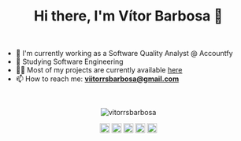 <h1 align="center">
    Hi there, I'm Vítor Barbosa 👋
</h1>
<br>

- 🤖 I'm currently working as a Software Quality Analyst @ Accountfy
- 🌱 Studying Software Engineering
- 👨‍💻 Most of my projects are currently available [here](https://github.com/vitorrsbarbosa?tab=repositories)
- 📫 How to reach me: **viitorrsbarbosa@gmail.com**

</br>

<p align="center"> 
<img src="https://github-readme-stats.vercel.app/api?username=vitorrsbarbosa&show_icons=true" alt="vitorrsbarbosa"/>

<p align="center">
<a href="https://stackoverflow.com/vitor-barbosa" target="blank"><img align="center" src="https://cdn.jsdelivr.net/npm/simple-icons@3.0.1/icons/stackoverflow.svg" alt="vitor-barbosa" height="20" width="20" /></a>
<a href="https://codesandbox.com/vitorrsbarbosa" target="blank"><img align="center" src="https://cdn.jsdelivr.net/npm/simple-icons@3.0.1/icons/codesandbox.svg" alt="vitorrsbarbosa" height="20" width="20" /></a>
<a href="https://linkedin.com/in/vitor-rs-barbosa" target="blank"><img align="center" src="https://cdn.jsdelivr.net/npm/simple-icons@3.0.1/icons/linkedin.svg" alt="vitor-rs-barbosa" height="20" width="20" /></a>
<a href="https://twitter.com/vrs_barbosa" target="blank"><img align="center" src="https://cdn.jsdelivr.net/npm/simple-icons@3.0.1/icons/twitter.svg" alt="vrs_barbosa" height="20" width="20" /></a>
<a href="https://instagram.com/vrs.barbosa" target="blank"><img align="center" src="https://cdn.jsdelivr.net/npm/simple-icons@3.0.1/icons/instagram.svg" alt="vrs.barbosa" height="20" width="20" /></a>
</p>

<!--
**vitorrsbarbosa/vitorrsbarbosa** is a ✨ _special_ ✨ repository because its `README.md` (this file) appears on your GitHub profile.

Here are some ideas to get you started:

- 🔭 I’m currently working on ...
- 🌱 I’m currently learning ...
- 👯 I’m looking to collaborate on ...
- 🤔 I’m looking for help with ...
- 💬 Ask me about ...
- 📫 How to reach me: ...
- 😄 Pronouns: ...
- ⚡ Fun fact: ...
-->
